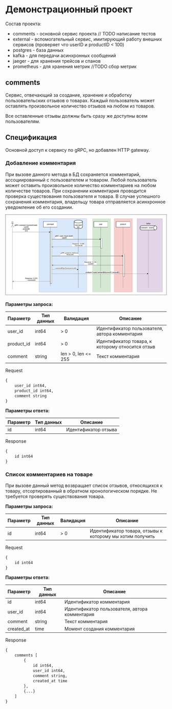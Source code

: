 # Демонстрационный проект

Состав проекта:
- comments - основной сервис проекта // TODO написание тестов
- external - вспомогательный сервис, имитирующий работу внешних сервисов (проверяет что userID и productID < 100)
- postgres - база данных
- kafka - для передачи асинхронных сообщений
- jaeger - для хранения трейсов и спанов
- prometheus - для хранения метрик //TODO сбор метрик

## comments

Сервис, отвечающий за создание, хранение и обработку пользовательских отзывов о товарах. Каждый пользователь может оставлять произвольное количество отзывов на любом из товаров.

Все оставленные отзывы должны быть сразу же доступны всем пользователям.

## Спецификация

Основной доступ к сервису по gRPC, но добавлен HTTP gateway.

### Добавление комментария

При вызове данного метода в БД сохраняется комментарий, ассоциированный с пользователем и товаром. Любой пользователь может оставить произвольное количество комментариев на любом количестве товаров. При сохранении комментария проводится проверка существования пользователя и товара. В случае успешного сохранения комментария, владельцу товара отправляется асинхронное уведомление об его создании.

![comment-add](docs/img/add_comment.png)

**Параметры запроса:**

| Параметр   | Тип данных | Валидация           | Описание                                         |
|------------|------------|---------------------|--------------------------------------------------|
| user_id    | int64      | > 0                 | Идентификатор пользователя, автора комментария   |
| product_id | int64      | > 0                 | Идентификатор товара, к которому относится отзыв |
| comment    | string     | len > 0, len <= 255 | Текст комментария                                |

Request
```
{
    user_id int64,
    product_id int64,
    comment string
}
```

**Параметры ответа:**

| Параметр | Тип данных | Описание             |
|----------|------------|----------------------|
| id       | int64      | Идентификатор отзыва |

Response
```
{
    id int64
}
```

### Список комментариев на товаре

При вызове данный метод возвращает список отзывов, относящихся к товару, отсортированный в обратном хронологическом порядке.
Не требуется проверять существования товара.

**Параметры запроса:**

| Параметр | Тип данных | Валидация  | Описание                                                  |
|----------|------------|------------|-----------------------------------------------------------|
| id       | int64      | > 0        | Идентификатор товара, отзывы к которому мы хотим получить |

Request
```
{
    id int64
}
```

**Параметры ответа:**

| Параметр   | Тип данных | Описание                                       |
|------------|------------|------------------------------------------------|
| id         | int64      | Идентификатор комментария                      |
| user_id    | int64      | Идентификатор пользователя, автора комментария |
| comment    | string     | Текст комментария                              |
| created_at | time       | Момент создания комментария                    |

Response
```
{
    comments [
        {
            id int64,
            user_id int64,
            comment string,
            created_at time
        },
        {...}
    ]
}
```
